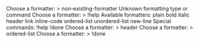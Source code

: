 Choose a formatter: > non-existing-formatter
Unknown formatting type or command
Choose a formatter: > !help
Available formatters: plain bold italic header link inline-code ordered-list unordered-list new-line
Special commands: !help !done
Choose a formatter: > header
Choose a formatter: > ordered-list
Choose a formatter: > !done